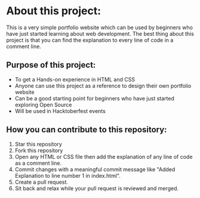 # About this project:
This is a very simple portfolio website which can be used by beginners who have just started learning about web development. The best thing
about this project is that you can find the explanation to every line of code in a comment line.


## Purpose of this project:
- To get a Hands-on experience in HTML and CSS
- Anyone can use this project as a reference to design their own portfolio website
- Can be a good starting point for beginners who have just started exploring Open Source 
- Will be used in Hacktoberfest events

## How you can contribute to this repository:

1. Star this repository
2. Fork this repository
3. Open any HTML or CSS file then add the explanation of any line of code as a comment line.
4. Commit changes with a meaningful commit message like "Added Explanation to line number 1 in index.html". 
5. Create a pull request.
6. Sit back and relax while your pull request is reviewed and merged.
